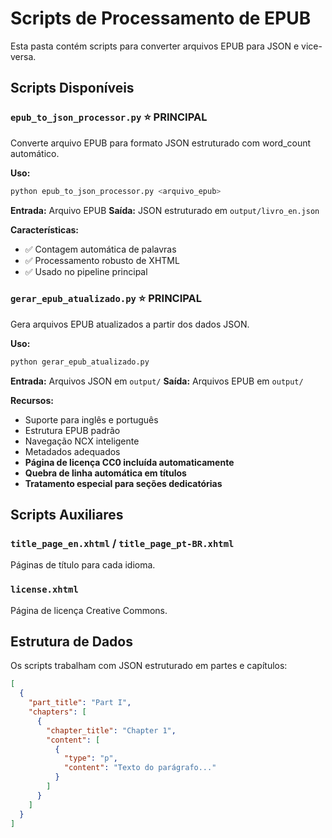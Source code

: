 # Scripts de Processamento de EPUB

Esta pasta contém scripts para converter arquivos EPUB para JSON e vice-versa.

## Scripts Disponíveis

### `epub_to_json_processor.py` ⭐ **PRINCIPAL**
Converte arquivo EPUB para formato JSON estruturado com word_count automático.

**Uso:**
```bash
python epub_to_json_processor.py <arquivo_epub>
```

**Entrada:** Arquivo EPUB
**Saída:** JSON estruturado em `output/livro_en.json`

**Características:**
- ✅ Contagem automática de palavras
- ✅ Processamento robusto de XHTML
- ✅ Usado no pipeline principal

### `gerar_epub_atualizado.py` ⭐ **PRINCIPAL**
Gera arquivos EPUB atualizados a partir dos dados JSON.

**Uso:**
```bash
python gerar_epub_atualizado.py
```

**Entrada:** Arquivos JSON em `output/`
**Saída:** Arquivos EPUB em `output/`

**Recursos:**
- Suporte para inglês e português
- Estrutura EPUB padrão
- Navegação NCX inteligente
- Metadados adequados
- **Página de licença CC0 incluída automaticamente**
- **Quebra de linha automática em títulos**
- **Tratamento especial para seções dedicatórias**

## Scripts Auxiliares

### `title_page_en.xhtml` / `title_page_pt-BR.xhtml`
Páginas de título para cada idioma.

### `license.xhtml`
Página de licença Creative Commons.

## Estrutura de Dados

Os scripts trabalham com JSON estruturado em partes e capítulos:

```json
[
  {
    "part_title": "Part I",
    "chapters": [
      {
        "chapter_title": "Chapter 1",
        "content": [
          {
            "type": "p",
            "content": "Texto do parágrafo..."
          }
        ]
      }
    ]
  }
]
```

